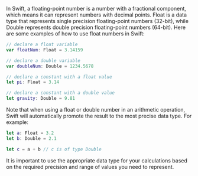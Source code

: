 In Swift, a floating-point number is a number with a fractional component, which means it can represent numbers with decimal points. Float is a data type that represents single precision floating-point numbers (32-bit), while Double represents double precision floating-point numbers (64-bit). Here are some examples of how to use float numbers in Swift:

```swift
// declare a float variable
var floatNum: Float = 3.14159

// declare a double variable
var doubleNum: Double = 1234.5678

// declare a constant with a float value
let pi: Float = 3.14

// declare a constant with a double value
let gravity: Double = 9.81
```

Note that when using a float or double number in an arithmetic operation, Swift will automatically promote the result to the most precise data type. For example:

```swift
let a: Float = 3.2
let b: Double = 2.1

let c = a + b // c is of type Double
```

It is important to use the appropriate data type for your calculations based on the required precision and range of values you need to represent.